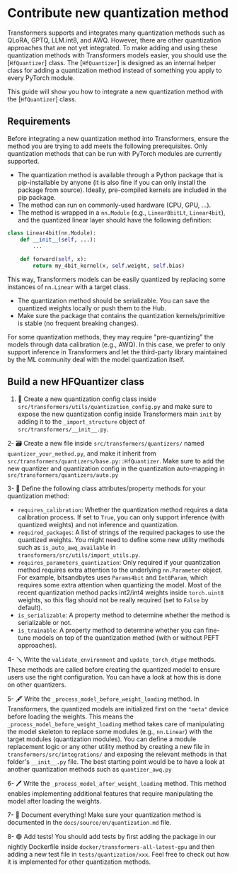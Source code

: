 <!--Copyright 2024 The HuggingFace Team. All rights reserved.

Licensed under the Apache License, Version 2.0 (the "License"); you may not use this file except in compliance with
the License. You may obtain a copy of the License at

http://www.apache.org/licenses/LICENSE-2.0

Unless required by applicable law or agreed to in writing, software distributed under the License is distributed on
an "AS IS" BASIS, WITHOUT WARRANTIES OR CONDITIONS OF ANY KIND, either express or implied. See the License for the
specific language governing permissions and limitations under the License.

⚠️ Note that this file is in Markdown but contain specific syntax for our doc-builder (similar to MDX) that may not be
rendered properly in your Markdown viewer.

-->

# Contribute new quantization method

Transformers supports and integrates many quantization methods such as QLoRA, GPTQ, LLM.int8, and AWQ. However, there are other quantization approaches that are not yet integrated. To make adding and using these quantization methods with Transformers models easier, you should use the [`HfQuantizer`] class. The [`HfQuantizer`] is designed as an internal helper class for adding a quantization method instead of something you apply to every PyTorch module.

This guide will show you how to integrate a new quantization method with the [`HfQuantizer`] class.


## Requirements

Before integrating a new quantization method into Transformers, ensure the method you are trying to add meets the following prerequisites. Only quantization methods that can be run with PyTorch modules are currently supported.

- The quantization method is available through a Python package that is pip-installable by anyone (it is also fine if you can only install the package from source). Ideally, pre-compiled kernels are included in the pip package.
- The method can run on commonly-used hardware (CPU, GPU, ...).
- The method is wrapped in a `nn.Module` (e.g., `Linear8bitLt`, `Linear4bit`), and the quantized linear layer should have the following definition:

```py
class Linear4bit(nn.Module):
    def __init__(self, ...):
        ...
    
    def forward(self, x):
        return my_4bit_kernel(x, self.weight, self.bias)
```
This way, Transformers models can be easily quantized by replacing some instances of `nn.Linear` with a target class.
- The quantization method should be serializable. You can save the quantized weights locally or push them to the Hub.
- Make sure the package that contains the quantization kernels/primitive is stable (no frequent breaking changes).

For some quantization methods, they may require "pre-quantizing" the models through data calibration (e.g., AWQ). In this case, we prefer to only support inference in Transformers and let the third-party library maintained by the ML community deal with the model quantization itself.

## Build a new HFQuantizer class

1. 📕 Create a new quantization config class inside `src/transformers/utils/quantization_config.py` and make sure to expose the new quantization config inside Transformers main `init` by adding it to the `_import_structure` object of `src/transformers/__init__.py`.

2-  🗃 Create a new file inside `src/transformers/quantizers/` named `quantizer_your_method.py`, and make it inherit from `src/transformers/quantizers/base.py::HfQuantizer`. Make sure to add the new quantizer and quantization config in the quantization auto-mapping in `src/transformers/quantizers/auto.py`

3- 🔩 Define the following class attributes/property methods for your quantization method:

* `requires_calibration`: Whether the quantization method requires a data calibration process. If set to `True`, you can only support inference (with quantized weights) and not inference and quantization.
* `required_packages`: A list of strings of the required packages to use the quantized weights. You might need to define some new utility methods such as `is_auto_awq_available` in `transformers/src/utils/import_utils.py`.
* `requires_parameters_quantization`: Only required if your quantization method requires extra attention to the underlying `nn.Parameter` object. For example, bitsandbytes uses `Params4bit` and `Int8Param`, which requires some extra attention when quantizing the model. Most of the recent quantization method packs int2/int4 weights inside `torch.uint8` weights, so this flag should not be really required (set to `False` by default).
* `is_serializable`: A property method to determine whether the method is serializable or not.
* `is_trainable`:  A property method to determine whether you can fine-tune models on top of the quantization method (with or without PEFT approaches).


4- 🪛 Write the `validate_environment` and `update_torch_dtype` methods. These methods are called before creating the quantized model to ensure users use the right configuration. You can have a look at how this is done on other quantizers.

5- 🖋 Write the `_process_model_before_weight_loading` method. In Transformers, the quantized models are initialized first on the `"meta"` device before loading the weights. This means the `_process_model_before_weight_loading` method takes care of manipulating the model skeleton to replace some modules (e.g., `nn.Linear`) with the target modules (quantization modules). You can define a module replacement logic or any other utility method by creating a new file in `transformers/src/integrations/` and exposing the relevant methods in that folder's `__init__.py` file. The best starting point would be to have a look at another quantization methods such as `quantizer_awq.py`

6- 🖊 Write the `_process_model_after_weight_loading` method. This method enables implementing additional features that require manipulating the model after loading the weights.

7- 📖 Document everything! Make sure your quantization method is documented in the `docs/source/en/quantization.md` file.

8- 🟢 Add tests! You should add tests by first adding the package in our nightly Dockerfile inside `docker/transformers-all-latest-gpu` and then adding a new test file in `tests/quantization/xxx`. Feel free to check out how it is implemented for other quantization methods.

